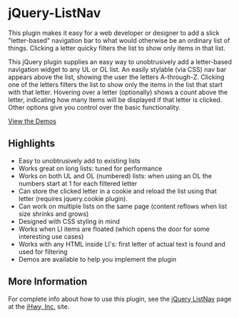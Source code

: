 jQuery-ListNav
==============

This plugin makes it easy for a web developer or designer to add a slick "letter-based" navigation bar to what would otherwise be an ordinary list of things. Clicking a letter quicky filters the list to show only items in that list.

This jQuery plugin supplies an easy way to unobtrusively add a letter-based navigation widget to any UL or OL list. An easily stylable (via CSS) nav bar appears above the list, showing the user the letters A-through-Z. Clicking one of the letters filters the list to show only the items in the list that start with that letter. Hovering over a letter (optionally) shows a count above the letter, indicating how many items will be displayed if that letter is clicked. Other options give you control over the basic functionality.

[View the Demos](http://cdn.ihwy.net/ihwy-com/labs/demos/jquery-listnav.html)

## Highlights

* Easy to unobtrusively add to existing lists
* Works great on long lists: tuned for performance
* Works on both UL and OL (numbered) lists: when using an OL the numbers start at 1 for each filtered letter
* Can store the clicked letter in a cookie and reload the list using that letter (requires jquery.cookie plugin).
* Can work on multiple lists on the same page (content reflows when list size shrinks and grows)
* Designed with CSS styling in mind
* Works when LI items are floated (which opens the door for some interesting use cases)
* Works with any HTML inside LI's: first letter of actual text is found and used for filtering
* Demos are available to help you implement the plugin

## More Information

For complete info about how to use this plugin, see the [jQuery ListNav](http://www.ihwy.com/labs/jquery-listnav-plugin.aspx) page at the [iHwy, Inc.](http://www.ihwy.com) site.
